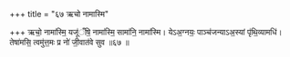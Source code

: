 +++
title = "६७ ऋचो नामास्मि"

+++
ऋचो॒ नामा॑स्मि॒ यजू॑ँषि॒ नामा॑स्मि॒ सामा॑नि॒ नामा॑स्मि। येऽअ॒ग्नयः॒ पाञ्च॑जन्याऽअ॒स्यां पृ॑थि॒व्यामधि॑। तेषा॑मसि॒ त्वमु॑त्त॒मः प्र नो॑ जी॒वात॑वे सुव ॥६७ ॥